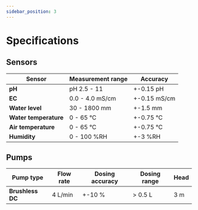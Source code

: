 ```yaml
---
sidebar_position: 3
---
```


# Specifications

## Sensors

| Sensor | Measurement range | Accuracy     |
| ------ | ----------------- | ------------ |
| **pH** | pH 2.5 - 11       | +-0.15 pH    |
| **EC** | 0.0 - 4.0 mS/cm   | +-0.15 mS/cm |
| **Water level** | 30 - 1800 mm   | +-1.5 mm |
| **Water temperature** | 0 - 65 °C   | +-0.75 °C |
| **Air temperature** | 0 - 65 °C   | +-0.75 °C |
| **Humidity** | 0 - 100 %RH   | +-3 %RH |

## Pumps

| Pump type        | Flow rate | Dosing accuracy | Dosing range | Head |
| ---------------- | --------- | --------------- | ------------ | -----|
| **Brushless DC** | 4 L/min   | +-10 %          | > 0.5 L      | 3 m  |
